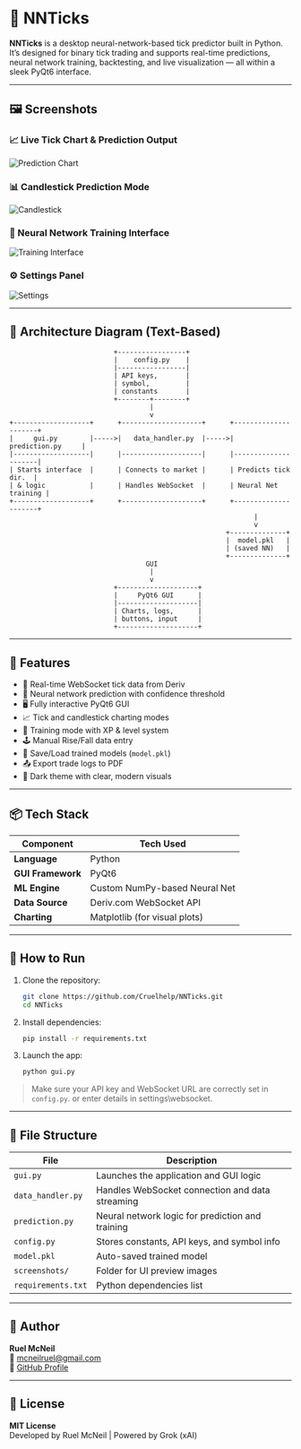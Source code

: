 # 🧠 NNTicks

**NNTicks** is a desktop neural-network-based tick predictor built in Python. It’s designed for binary tick trading and supports real-time predictions, neural network training, backtesting, and live visualization — all within a sleek PyQt6 interface.

---

## 🖼️ Screenshots

### 📈 Live Tick Chart & Prediction Output
![Prediction Chart](screenshots/preveiw.JPG)

### 📊 Candlestick Prediction Mode
![Candlestick](screenshots/preveiw2.JPG)

### 🧪 Neural Network Training Interface
![Training Interface](screenshots/preveiw3.JPG)

### ⚙️ Settings Panel
![Settings](screenshots/preveiw4.JPG)

---

## 🧩 Architecture Diagram (Text-Based)

```
                          +-----------------+
                          |    config.py    |
                          |-----------------|
                          | API keys,       |
                          | symbol,         |
                          | constants       |
                          +--------+--------+
                                   |
                                   v
+-------------------+      +--------------------+      +---------------------+
|     gui.py        |----->|   data_handler.py  |----->|   prediction.py     |
|-------------------|      |--------------------|      |---------------------|
| Starts interface  |      | Connects to market |      | Predicts tick dir.  |
| & logic           |      | Handles WebSocket  |      | Neural Net training |
+-------------------+      +--------------------+      +---------------------+
                                                             |
                                                             v
                                                      +--------------+
                                                      |  model.pkl   |
                                                      | (saved NN)   |
                                                      +--------------+
                                  GUI
                                   |
                                   v
                          +--------------------+
                          |     PyQt6 GUI      |
                          |--------------------|
                          | Charts, logs,      |
                          | buttons, input     |
                          +--------------------+
```

---

## 🔧 Features

- 📡 Real-time WebSocket tick data from Deriv
- 🧠 Neural network prediction with confidence threshold
- 🖥️ Fully interactive PyQt6 GUI
- 📈 Tick and candlestick charting modes
- 🧪 Training mode with XP & level system
- 🕹️ Manual Rise/Fall data entry
- 💾 Save/Load trained models (`model.pkl`)
- 📤 Export trade logs to PDF
- 🌙 Dark theme with clear, modern visuals

---

## 📦 Tech Stack

| Component        | Tech Used                     |
|------------------|-------------------------------|
| **Language**     | Python                        |
| **GUI Framework**| PyQt6                         |
| **ML Engine**    | Custom NumPy-based Neural Net |
| **Data Source**  | Deriv.com WebSocket API       |
| **Charting**     | Matplotlib (for visual plots) |

---

## 🚀 How to Run

1. Clone the repository:
   ```bash
   git clone https://github.com/Cruelhelp/NNTicks.git
   cd NNTicks
   ```

2. Install dependencies:
   ```bash
   pip install -r requirements.txt
   ```

3. Launch the app:
   ```bash
   python gui.py
   ```

> Make sure your API key and WebSocket URL are correctly set in `config.py`.
or enter details in settings\websocket.

---

## 📁 File Structure

| File              | Description                                      |
|-------------------|--------------------------------------------------|
| `gui.py`          | Launches the application and GUI logic           |
| `data_handler.py` | Handles WebSocket connection and data streaming  |
| `prediction.py`   | Neural network logic for prediction and training |
| `config.py`       | Stores constants, API keys, and symbol info      |
| `model.pkl`       | Auto-saved trained model                         |
| `screenshots/`    | Folder for UI preview images                     |
| `requirements.txt`| Python dependencies list                         |

---

## 👤 Author

**Ruel McNeil**  
📧 mcneilruel@gmail.com  
🔗 [GitHub Profile](https://github.com/Cruelhelp)

---

## 🧾 License

**MIT License**  
Developed by Ruel McNeil | Powered by Grok (xAI)
